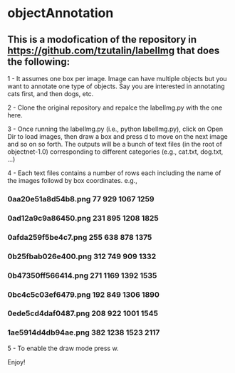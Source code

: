 # objectAnnotation

## This is a modofication of the repository in https://github.com/tzutalin/labelImg that does the following:

1 - It assumes one box per image. Image can have multiple objects but you want to annotate one type of objects. Say you are
interested in annotating cats first, and then dogs, etc. 

2 - Clone the original repository and repalce the labelImg.py with the one here.

3 - Once running the labelImg.py (i.e., python labelImg.py), click on Open Dir to load images, then
draw a box and press d to move on the next image and so on so forth. The outputs will be a bunch of text files (in the root of objectnet-1.0) corresponding to different categories (e.g., cat.txt, dog.txt, ...)

4 - Each text files contains a number of rows each including the name of the images followd by box coordinates.
e.g.,
### 0aa20e51a8d54b8.png   77  929 1067 1259
### 0ad12a9c9a86450.png  231  895 1208 1825
### 0afda259f5be4c7.png  255  638  878 1375
### 0b25fbab026e400.png  312  749  909 1332
### 0b47350ff566414.png  271 1169 1392 1535
### 0bc4c5c03ef6479.png  192  849 1306 1890
### 0ede5cd4daf0487.png  208  922 1001 1545
### 1ae5914d4db94ae.png  382 1238 1523 2117


5 - To enable the draw mode press w. 


Enjoy!
